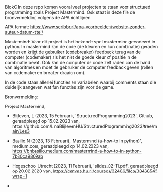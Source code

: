 BlokC
In deze repo komen vooral veel projecten te staan voor structured programming zoals Project Mastermind. 
Ook staat in deze file de bronvermelding volgens de APA richtlijnen.

APA format: https://www.scribbr.nl/apa-voorbeelden/website-zonder-auteur-datum-titel/

Mastermind:
Voor dit project is het bekende spel mastermind gecodeerd in python. 
In mastermind kan de code (de kleuren en hun combinatie) geraden worden en krijgt de 
gebruiker (codebreaker) feedback terug van de computer (codemaker) als het niet de goede kleur of positie in de combinatie bevat. 
Ook kan de computer de code zelf raden aan de hand van algoritmes en moet de gebruiker de 
computer feedback geven (rollen van codemaker en breaker draaien om). 

In de code staan allerlei functies en variabelen waarbij comments staan die duidelijk aangeven wat fun functies zijn voor de game. 

Bronvermelding: 

Project Mastermind,
- Blijleven, L (2023, 15 Februari), 'StructuredProgramming2023', Github, geraadpleegd op 15.02.2023 van,
https://github.com/LinaBlijlevenHU/StructuredProgramming2023/tree/main/Les3

- Basilio.N (2023, 13 Februari), 'Mastermind (a-how-to in python)', medium.com, geraadpleegd op 14.02.2023 van, 
https://bnbasilio.medium.com/mastermind-a-how-to-in-python-7b80ca9809ab 

- Hogeschool Utrecht (2023, 11 Februari), 'slides_02-11.pdf', geraadpleegd op 20.02.2023 van, 
https://canvas.hu.nl/courses/32466/files/3346854?wrap=1

- 

